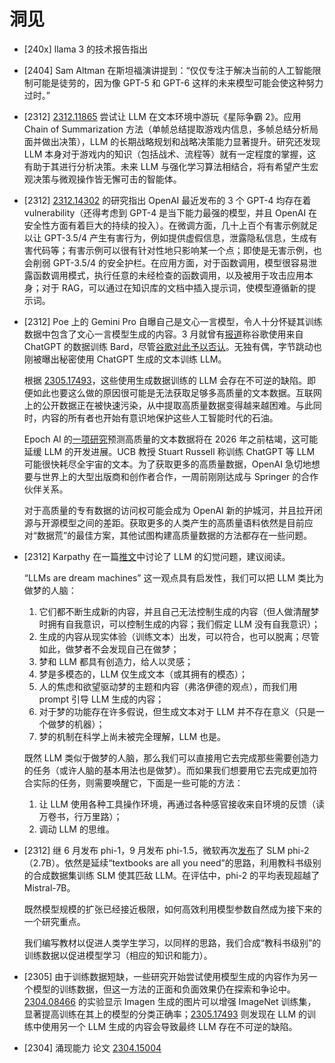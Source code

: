# 洞见

* [240x] llama 3 的技术报告指出

* [2404] Sam Altman 在斯坦福演讲提到：“仅仅专注于解决当前的人工智能限制可能是徒劳的，因为像 GPT-5 和 GPT-6 这样的未来模型可能会使这种努力过时。”

* [2312] [2312.11865](https://arxiv.org/abs/2312.11865) 尝试让 LLM 在文本环境中游玩《星际争霸 2》。应用 Chain of Summarization 方法（单帧总结提取游戏内信息，多帧总结分析局面并做出决策），LLM 的长期战略规划和战略决策能力显著提升。研究还发现 LLM 本身对于游戏内的知识（包括战术、流程等）就有一定程度的掌握，这有助于其进行分析决策。未来 LLM 与强化学习算法相结合，将有希望产生宏观决策与微观操作皆无懈可击的智能体。

* [2312] [2312.14302](https://arxiv.org/abs/2312.14302) 的研究指出 OpenAI 最近发布的 3 个 GPT-4 均存在着 vulnerability（还得考虑到 GPT-4 是当下能力最强的模型，并且 OpenAI 在安全性方面有着巨大的持续的投入）。在微调方面，几十上百个有害示例就足以让 GPT-3.5/4 产生有害行为，例如提供虚假信息，泄露隐私信息，生成有害代码等；有害示例可以很有针对性地只影响某一个点；即使是无害示例，也会削弱 GPT-3.5/4 的安全护栏。在应用方面，对于函数调用，模型很容易泄露函数调用模式，执行任意的未经检查的函数调用，以及被用于攻击应用本身；对于 RAG，可以通过在知识库的文档中插入提示词，使模型遵循新的提示词。

* [2312] Poe 上的 Gemini Pro 自曝自己是文心一言模型，令人十分怀疑其训练数据中包含了文心一言模型生成的内容。3 月就曾有[报道](https://www.theinformation.com/articles/alphabets-google-and-deepmind-pause-grudges-join-forces-to-chase-openai)称谷歌使用来自 ChatGPT 的数据训练 Bard，尽管[谷歌对此予以否认](https://www.theverge.com/2023/3/29/23662621/google-bard-chatgpt-sharegpt-training-denies)。无独有偶，字节跳动也刚被曝出秘密使用 ChatGPT 生成的文本训练 LLM。

    根据 [2305.17493](https://arxiv.org/abs/2305.17493v2)，这些使用生成数据训练的 LLM 会存在不可逆的缺陷。即便如此也要这么做的原因很可能是无法获取足够多高质量的文本数据。互联网上的公开数据正在被快速污染，从中提取高质量数据变得越来越困难。与此同时，内容的所有者也开始有意识地保护这些人工智能时代的石油。

    Epoch AI 的[一项研究](https://epochai.org/blog/will-we-run-out-of-ml-data-evidence-from-projecting-dataset)预测高质量的文本数据将在 2026 年之前枯竭，这可能延缓 LLM 的开发进展。UCB 教授 Stuart Russell 称训练 ChatGPT 等 LLM 可能很快耗尽全宇宙的文本。为了获取更多的高质量数据，OpenAI 急切地想要与世界上的大型出版商和创作者合作，一周前刚刚达成与 Springer 的合作伙伴关系。

    对于高质量的专有数据的访问权可能会成为 OpenAI 新的护城河，并且拉开闭源与开源模型之间的差距。获取更多的人类产生的高质量语料依然是目前应对“数据荒”的最佳方案，其他试图构建高质量数据的方法都存在一些问题。

* [2312] Karpathy 在一篇[推文](https://twitter.com/karpathy/status/1733299213503787018)中讨论了 LLM 的幻觉问题，建议阅读。

    “LLMs are dream machines” 这一观点具有启发性，我们可以把 LLM 类比为做梦的人脑：
    
    1. 它们都不断生成新的内容，并且自己无法控制生成的内容（但人做清醒梦时拥有自我意识，可以控制生成的内容；我们假定 LLM 没有自我意识）；
    1. 生成的内容从现实体验（训练文本）出发，可以符合，也可以脱离；尽管如此，做梦者不会发现自己在做梦；
    1. 梦和 LLM 都具有创造力，给人以灵感；
    1. 梦是多模态的，LLM 仅生成文本（或其拥有的模态）；
    1. 人的焦虑和欲望驱动梦的主题和内容（弗洛伊德的观点），而我们用 prompt 引导 LLM 生成的内容；
    1. 对于梦的功能存在许多假说，但生成文本对于 LLM 并不存在意义（只是一个做梦的机器）；
    1. 梦的机制在科学上尚未被完全理解，LLM 也是。

    既然 LLM 类似于做梦的人脑，那么我们可以直接用它去完成那些需要创造力的任务（或许人脑的基本用法也是做梦）。而如果我们想要用它去完成更加符合实际的任务，则需要唤醒它，下面是一些可能的方法：

    1. 让 LLM 使用各种工具操作环境，再通过各种感官接收来自环境的反馈（读万卷书，行万里路）；
    1. 调动 LLM 的思维。

* [2312] 继 6 月发布 phi-1，9 月发布 phi-1.5，微软再次[发布](https://www.microsoft.com/en-us/research/blog/phi-2-the-surprising-power-of-small-language-models/)了 SLM phi-2（2.7B）。依然是延续“textbooks are all you need”的思路，利用教科书级别的合成数据集训练 SLM 使其匹敌 LLM。在评估中，phi-2 的平均表现超越了 Mistral-7B。

    既然模型规模的扩张已经接近极限，如何高效利用模型参数自然成为接下来的一个研究重点。

    我们编写教材以促进人类学生学习，以同样的思路，我们合成“教科书级别”的训练数据以促进模型学习（相应的知识和能力）。

* [2305] 由于训练数据短缺，一些研究开始尝试使用模型生成的内容作为另一个模型的训练数据，但这一方法的正面和负面效果仍在探索和争论中。[2304.08466](https://arxiv.org/abs/2304.08466) 的实验显示 Imagen 生成的图片可以增强 ImageNet 训练集，显著提高训练在其上的模型的分类正确率；[2305.17493](https://arxiv.org/abs/2305.17493v2) 则发现在 LLM 的训练中使用另一个 LLM 生成的内容会导致最终 LLM 存在不可逆的缺陷。

* [2304] 涌现能力 论文 [2304.15004]()

